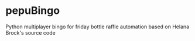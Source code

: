 # pepuBingo
Python multiplayer bingo for friday bottle raffle automation based on Helana Brock's source code
